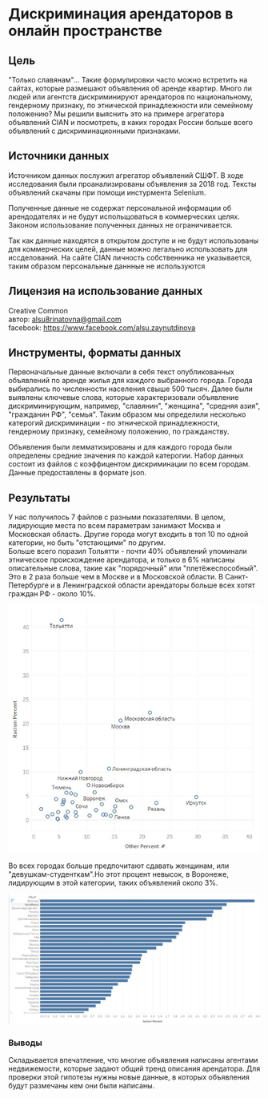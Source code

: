 # Дискриминация арендаторов в онлайн пространстве

## Цель  
"Только славянам"... Такие формулировки часто можно встретить на сайтах, которые размешают объявления об аренде квартир. Много ли людей или агентств дискриминируют арендаторов по национальному, гендерному признаку, по этнической принадлежности или семейному положению? Мы решили выяснить это на примере агрегатора объявлений CIAN и посмотреть, в каких городах России больше всего объявлений с дискриминационными признаками. 

## Источники данных  

Источником данных послужил агрегатор объявлений СШФТ. В ходе исследования были проанализированы объявления за 2018 год. Тексты объявлений скачаны при помощи инстурмента Selenium.   

Полученные данные не содержат персональной информации об арендодателях и не будут испольщоваться в коммерческих целях. Законом использование полученных данных не ограничивается.

Так как данные находятся в открытом доступе и не будут использованы для коммерческих целей, данные можно легально
использовать для иссделований. На сайте CIAN личность собственника не указывается, таким образом персональные даннные не используются

## Лицензия на использование данных
Creative Common   
автор: alsu8rinatovna@gmail.com   
facebook: https://www.facebook.com/alsu.zaynutdinova

## Инструменты, форматы данных  
Первоначальные данные включали в себя текст опубликованных объявлений по аренде жилья для каждого выбранного города. Города выбирались по численности населения свыше 500 тысяч. Далее были выявлены ключевые слова, которые характеризовали объявление 
дискриминирующим, например, "славянин", "женщина", "средняя азия", "гражданин РФ", "семья". Таким образом мы определили несколько катерогий дискриминации - по этнической принадлежности, гендерному признаку, семейному положению, по гражданству.

Объявления были лемматизированы и для каждого города были определены средние значения по каждой катерогии. Набор данных состоит из файлов с коэффицентом дискриминации по всем городам. 
Данные предоставлены в формате json.

## Результаты

У нас получилось 7 файлов с разными показателями. В целом, лидирующие места по всем параметрам занимают Москва и Московская область. Другие города могут входить в топ 10 по одной категории, но быть "отстающими" по другим.  
Больше всего поразил Тольятти - почти 40% объявлений упоминали этническое происхождение арендатора, и только в 6% написаны описательные слова, такие как "порядочный" или "плетёжеспособный". Это в 2 раза больше чем в Москве и в Московской области. В Санкт-Петербурге и в Ленинградской области арендаторы больше всех хотят граждан РФ - около 10%. 

![Nationalism graph](racism.JPG)

Во всех городах больше предпочитают сдавать женщинам, или "девушкам-студенткам".Но этот процент невысок, в Воронеже, лидирующим в этой категории, таких объявлений около 3%.

![Sexism graph](sexism.JPG)

### Выводы

Складывается впечатление, что многие объявления написаны агентами недвижемости, которые задают общий тренд описания арендатора. Для проверки этой гипотезы нужны новые данные, в которых объявления будут размечаны кем они были написаны. 






 

 




